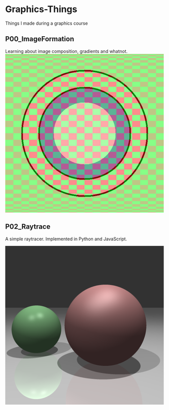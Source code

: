 # Graphics-Things
Things I made during a graphics course

## P00_ImageFormation
Learning about image composition, gradients and whatnot.
![](P00_ImageFormation/P00_A_blend050_B.png)

## P02_Raytrace
A simple raytracer.
Implemented in Python and JavaScript.

![](P02_Raytrace/scenes/08_aa.png)

